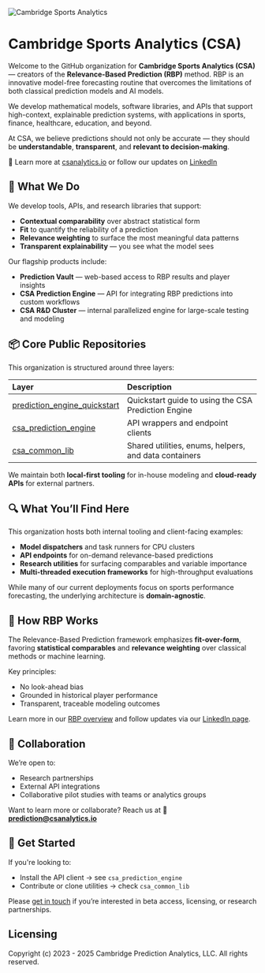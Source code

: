 ![Cambridge Sports Analytics](https://prediction-vault.csanalytics.io/csa_logo_horizontal.png)

# Cambridge Sports Analytics (CSA)

Welcome to the GitHub organization for **Cambridge Sports Analytics (CSA)** — creators of the **Relevance-Based Prediction (RBP)** method. RBP is an innovative model-free forecasting routine that overcomes the limitations of both classical prediction models and AI models.

We develop mathematical models, software libraries, and APIs that support high-context, explainable prediction systems, with applications in sports, finance, healthcare, education, and beyond.

At CSA, we believe predictions should not only be accurate — they should be **understandable**, **transparent**, and **relevant to decision-making**.

🔗 Learn more at [csanalytics.io](https://www.csanalytics.io) or follow our updates on [LinkedIn](https://www.linkedin.com/company/csanalytics)

## 🔬 What We Do

We develop tools, APIs, and research libraries that support:

- **Contextual comparability** over abstract statistical form  
- **Fit** to quantify the reliability of a prediction  
- **Relevance weighting** to surface the most meaningful data patterns  
- **Transparent explainability** — you see what the model sees

Our flagship products include:

- **Prediction Vault** — web-based access to RBP results and player insights  
- **CSA Prediction Engine** — API for integrating RBP predictions into custom workflows  
- **CSA R&D Cluster** — internal parallelized engine for large-scale testing and modeling


## 📦 Core Public Repositories

This organization is structured around three layers:

| Layer | Description |
|:---|:---|
| [prediction_engine_quickstart](https://github.com/CambridgeSportsAnalytics/prediction_engine_quickstart) | Quickstart guide to using the CSA Prediction Engine |
| [csa_prediction_engine](https://github.com/CambridgeSportsAnalytics/csa_prediction_engine) | API wrappers and endpoint clients |
| [csa_common_lib](https://github.com/CambriddgeSportsAnalytics/csa_common_lib) | Shared utilities, enums, helpers, and data containers |


We maintain both **local-first tooling** for in-house modeling and **cloud-ready APIs** for external partners.


## 🔍 What You’ll Find Here

This organization hosts both internal tooling and client-facing examples:

- **Model dispatchers** and task runners for CPU clusters
- **API endpoints** for on-demand relevance-based predictions
- **Research utilities** for surfacing comparables and variable importance
- **Multi-threaded execution frameworks** for high-throughput evaluations

While many of our current deployments focus on sports performance forecasting, the underlying architecture is **domain-agnostic**.


## 🧠 How RBP Works

The Relevance-Based Prediction framework emphasizes **fit-over-form**, favoring **statistical comparables** and **relevance weighting** over classical methods or machine learning.

Key principles:
- No look-ahead bias
- Grounded in historical player performance
- Transparent, traceable modeling outcomes

Learn more in our [RBP overview](https://www.linkedin.com/pulse/which-mlb-breakouts-real-csanalytics-jdgjf) and follow updates via our [LinkedIn page](https://www.linkedin.com/company/csanalytics/).


## 🤝 Collaboration

We’re open to:
- Research partnerships
- External API integrations
- Collaborative pilot studies with teams or analytics groups

Want to learn more or collaborate? Reach us at 📧 **prediction@csanalytics.io**


## 🧭 Get Started

If you're looking to:
- Install the API client → see `csa_prediction_engine`  
- Contribute or clone utilities → check `csa_common_lib`

Please [get in touch](mailto:prediction@csanalytics.io) if you’re interested in beta access, licensing, or research partnerships.

## Licensing
Copyright (c) 2023 - 2025 Cambridge Prediction Analytics, LLC. All rights reserved.
